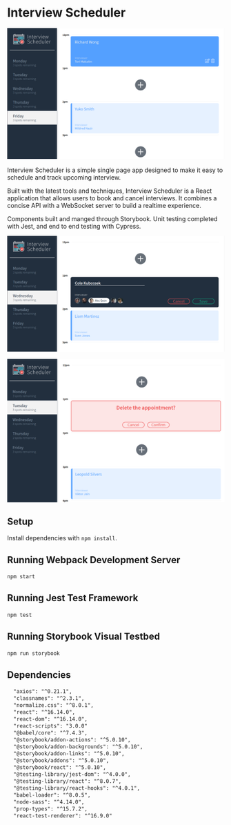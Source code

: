 # Interview Scheduler
![Friday](https://raw.githubusercontent.com/Colerk/scheduler/master/public/images/Friday.png)


Interview Scheduler is a simple single page app designed to make it easy to schedule and track upcoming interview.

Built with the latest tools and techniques, Interview Scheduler is a React application that allows users to book and cancel interviews. It combines a concise API with a WebSocket server to build a realtime experience. 

Components built and manged through Storybook. 
Unit testing completed with Jest, and end to end testing with Cypress. 

![Create](https://raw.githubusercontent.com/Colerk/scheduler/master/public/images/Create.png)

![Delete](https://raw.githubusercontent.com/Colerk/scheduler/master/public/images/Delete.png)

## Setup

Install dependencies with `npm install`.

## Running Webpack Development Server

```sh
npm start
```

## Running Jest Test Framework

```sh
npm test
```

## Running Storybook Visual Testbed

```sh
npm run storybook
```

## Dependencies

```
  "axios": "^0.21.1",
  "classnames": "^2.3.1",
  "normalize.css": "^8.0.1",
  "react": "^16.14.0",
  "react-dom": "^16.14.0",
  "react-scripts": "3.0.0"
  "@babel/core": "^7.4.3",
  "@storybook/addon-actions": "^5.0.10",
  "@storybook/addon-backgrounds": "^5.0.10",
  "@storybook/addon-links": "^5.0.10",
  "@storybook/addons": "^5.0.10",
  "@storybook/react": "^5.0.10",
  "@testing-library/jest-dom": "^4.0.0",
  "@testing-library/react": "^8.0.7",
  "@testing-library/react-hooks": "^4.0.1",
  "babel-loader": "^8.0.5",
  "node-sass": "^4.14.0",
  "prop-types": "^15.7.2",
  "react-test-renderer": "^16.9.0"
```

